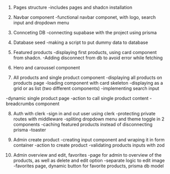 1. Pages structure
-includes pages and shadcn installation

2. Navbar component
-functional navbar componet, with logo, search input and dropdown menu

3. Connceting DB
-connecting supabase with the project using prisma

4. Database seed
-making a script to put dummy data to database

5. Featured products
-displaying first products, using card component from shadcn. 
-Adding disconnect from db to avoid error while fetching

6. Hero and caroussel component

7. All products and single product component
-displaying all products on products page
-loading component with card skeleton
-displaying as a grid or as list (two different components)
-implementing search input

-dynamic single product page
-action to call single product content
-breadcrumbs component

8. Auth with clerk
-sign in and out user using clerk
-protecting private routes with middleware
-spliting dropdown menu and theme toggle in 2 components
-caching featured products instead of disconnecting prisma
-toaster

9. Admin create product
-creating input component and wraping it in form container
-action to create product
-validating products inputs with zod

10. Admin overview and edit, favorites
-page for admin to overview of the products, as well as delete and edit option
-separate logic to edit image
-favorites page, dynamic button for favorite products, prisma db model
